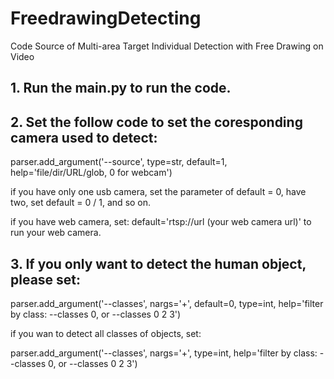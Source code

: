 # FreedrawingDetecting
Code Source of Multi-area Target Individual Detection with Free Drawing on Video 

## 1. Run the main.py to run the code.
## 2. Set the follow code to set the coresponding camera used to detect:

parser.add_argument('--source', type=str, default=1, help='file/dir/URL/glob, 0 for webcam')

if you have only one usb camera, set the parameter of default = 0, have two, set default = 0 / 1, and so on.

if you have web camera, set: default='rtsp://url (your web camera url)' to run your web camera.

## 3. If you only want to detect the human object, please set:

parser.add_argument('--classes', nargs='+', default=0, type=int, help='filter by class: --classes 0, or --classes 0 2 3')

if you wan to detect all classes of objects, set:

parser.add_argument('--classes', nargs='+', type=int, help='filter by class: --classes 0, or --classes 0 2 3')








